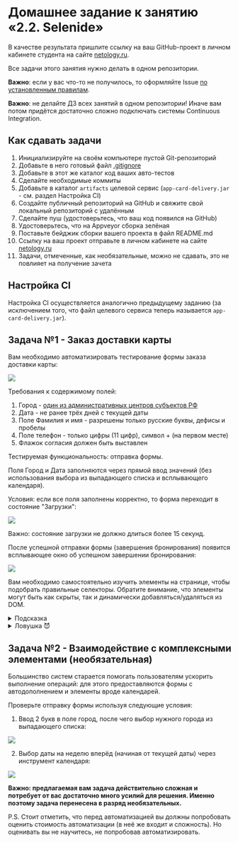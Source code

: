 # Домашнее задание к занятию «2.2. Selenide»

В качестве результата пришлите ссылку на ваш GitHub-проект в личном кабинете студента на сайте [netology.ru](https://netology.ru).

Все задачи этого занятия нужно делать в одном репозитории.

**Важно**: если у вас что-то не получилось, то оформляйте Issue [по установленным правилам](../report-requirements.md).

**Важно**: не делайте ДЗ всех занятий в одном репозитории! Иначе вам потом придётся достаточно сложно подключать системы Continuous Integration.

## Как сдавать задачи

1. Инициализируйте на своём компьютере пустой Git-репозиторий
1. Добавьте в него готовый файл [.gitignore](../.gitignore)
1. Добавьте в этот же каталог код ваших авто-тестов
1. Сделайте необходимые коммиты
1. Добавьте в каталог `artifacts` целевой сервис (`app-card-delivery.jar` - см. раздел Настройка CI)
1. Создайте публичный репозиторий на GitHub и свяжите свой локальный репозиторий с удалённым
1. Сделайте пуш (удостоверьтесь, что ваш код появился на GitHub)
1. Удостоверьтесь, что на Appveyor сборка зелёная
1. Поставьте бейджик сборки вашего проекта в файл README.md
1. Ссылку на ваш проект отправьте в личном кабинете на сайте [netology.ru](https://netology.ru)
1. Задачи, отмеченные, как необязательные, можно не сдавать, это не повлияет на получение зачета

## Настройка CI

Настройка CI осуществляется аналогично предыдущему заданию (за исключением того, что файл целевого сервиса теперь называется `app-card-delivery.jar`).

## Задача №1 - Заказ доставки карты

Вам необходимо автоматизировать тестирование формы заказа доставки карты:

![](pic/order.png)

Требования к содержимому полей:
1. Город - [один из административных центров субъектов РФ](https://ru.wikipedia.org/wiki/%D0%90%D0%B4%D0%BC%D0%B8%D0%BD%D0%B8%D1%81%D1%82%D1%80%D0%B0%D1%82%D0%B8%D0%B2%D0%BD%D1%8B%D0%B5_%D1%86%D0%B5%D0%BD%D1%82%D1%80%D1%8B_%D1%81%D1%83%D0%B1%D1%8A%D0%B5%D0%BA%D1%82%D0%BE%D0%B2_%D0%A0%D0%BE%D1%81%D1%81%D0%B8%D0%B9%D1%81%D0%BA%D0%BE%D0%B9_%D0%A4%D0%B5%D0%B4%D0%B5%D1%80%D0%B0%D1%86%D0%B8%D0%B8)
1. Дата - не ранее трёх дней с текущей даты
1. Поле Фамилия и имя - разрешены только русские буквы, дефисы и пробелы
1. Поле телефон - только цифры (11 цифр), символ + (на первом месте)
1. Флажок согласия должен быть выставлен

Тестируемая функциональность: отправка формы.

Поля Город и Дата заполняются через прямой ввод значений (без использования выбора из выпадающего списка и всплывающего календаря).

Условия: если все поля заполнены корректно, то форма переходит в состояние "Загрузки":

![](pic/loading.png)

Важно: состояние загрузки не должно длиться более 15 секунд.

После успешной отправки формы (завершения бронирования) появится всплывающее окно об успешном завершении бронирования:

![](pic/popup.png)

Вам необходимо самостоятельно изучить элементы на странице, чтобы подобрать правильные селекторы. Обратите внимание, что элементы могут быть как скрыты, так и динамически добавляться/удаляться из DOM.

<details>
    <summary>Подсказка</summary>

    Смотрите на `data-test-id`, но помните, что он может быть не у всех элементов.
</details>

<details>
    <summary>Ловушка 😈</summary>

    Дата и время - всегда будут уязвимым местом ваших тестов. Ключевое - если вы их захардкодите, то тест, который работал сегодня, уже может не работать завтра (через неделю, месяц), потому что дата может перейти в разряд условного "прошлого" для приложения и стать невалидной.

    Кроме того, дата и время - это одно из немногих мест в тестах, где вам **иногда** придётся писать логику.
</details>

## Задача №2 - Взаимодействие с комплексными элементами (необязательная)

Большинство систем старается помогать пользователям ускорить выполнение операций: для этого предоставляются формы с автодополнением и элементы вроде календарей.

Проверьте отправку формы используя следующие условия:
1. Ввод 2 букв в поле город, после чего выбор нужного города из выпадающего списка:

![](pic/dropdown.png)

2. Выбор даты на неделю вперёд (начиная от текущей даты) через инструмент календаря:

![](pic/calendar.png)

**Важно: предлагаемая вам задача действительно сложная и потребует от вас достаточно много усилий для решения. Именно поэтому задача перенесена в разряд необязательных.**

P.S. Стоит отметить, что перед автоматизацией вы должны попробовать оценить стоимость автоматизации (в неё же входит и сложность). Но оценивать вы не научитесь, не попробовав автоматизировать.